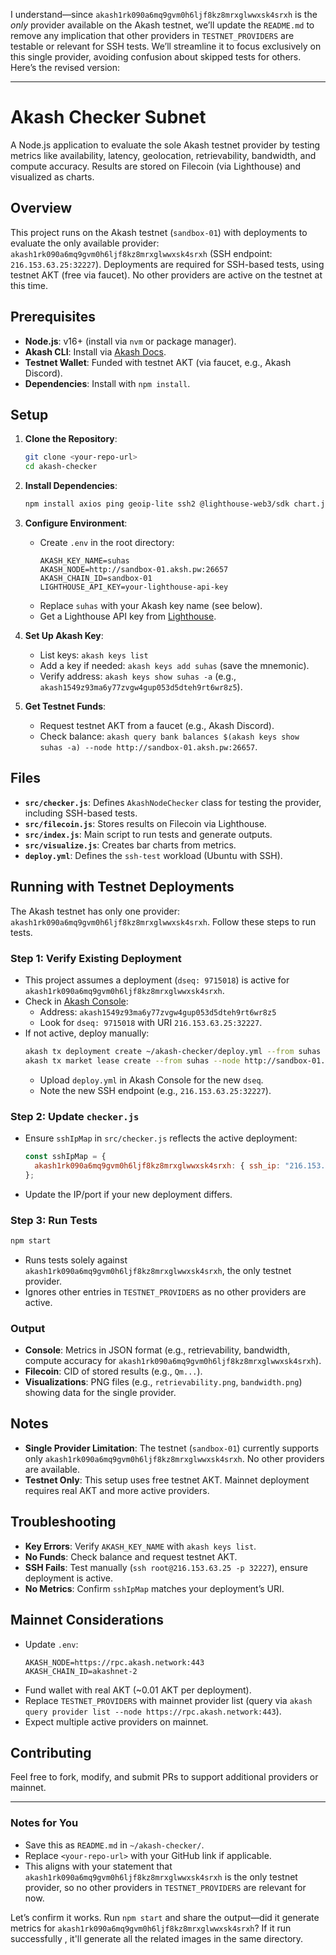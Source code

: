 I understand—since `akash1rk090a6mq9gvm0h6ljf8kz8mrxglwwxsk4srxh` is the *only* provider available on the Akash testnet, we’ll update the `README.md` to remove any implication that other providers in `TESTNET_PROVIDERS` are testable or relevant for SSH tests. We’ll streamline it to focus exclusively on this single provider, avoiding confusion about skipped tests for others. Here’s the revised version:

---

# Akash Checker Subnet

A Node.js application to evaluate the sole Akash testnet provider by testing metrics like availability, latency, geolocation, retrievability, bandwidth, and compute accuracy. Results are stored on Filecoin (via Lighthouse) and visualized as charts.

## Overview

This project runs on the Akash testnet (`sandbox-01`) with deployments to evaluate the only available provider: `akash1rk090a6mq9gvm0h6ljf8kz8mrxglwwxsk4srxh` (SSH endpoint: `216.153.63.25:32227`). Deployments are required for SSH-based tests, using testnet AKT (free via faucet). No other providers are active on the testnet at this time.

## Prerequisites

- **Node.js**: v16+ (install via `nvm` or package manager).
- **Akash CLI**: Install via [Akash Docs](https://akash.network/docs/getting-started/installation/).
- **Testnet Wallet**: Funded with testnet AKT (via faucet, e.g., Akash Discord).
- **Dependencies**: Install with `npm install`.

## Setup

1. **Clone the Repository**:
   ```bash
   git clone <your-repo-url>
   cd akash-checker
   ```

2. **Install Dependencies**:
   ```bash
   npm install axios ping geoip-lite ssh2 @lighthouse-web3/sdk chart.js chartjs-to-image dotenv
   ```

3. **Configure Environment**:
   - Create `.env` in the root directory:
     ```
     AKASH_KEY_NAME=suhas
     AKASH_NODE=http://sandbox-01.aksh.pw:26657
     AKASH_CHAIN_ID=sandbox-01
     LIGHTHOUSE_API_KEY=your-lighthouse-api-key
     ```
   - Replace `suhas` with your Akash key name (see below).
   - Get a Lighthouse API key from [Lighthouse](https://www.lighthouse.storage/).

4. **Set Up Akash Key**:
   - List keys: `akash keys list`
   - Add a key if needed: `akash keys add suhas` (save the mnemonic).
   - Verify address: `akash keys show suhas -a` (e.g., `akash1549z93ma6y77zvgw4gup053d5dteh9rt6wr8z5`).

5. **Get Testnet Funds**:
   - Request testnet AKT from a faucet (e.g., Akash Discord).
   - Check balance: `akash query bank balances $(akash keys show suhas -a) --node http://sandbox-01.aksh.pw:26657`.

## Files

- **`src/checker.js`**: Defines `AkashNodeChecker` class for testing the provider, including SSH-based tests.
- **`src/filecoin.js`**: Stores results on Filecoin via Lighthouse.
- **`src/index.js`**: Main script to run tests and generate outputs.
- **`src/visualize.js`**: Creates bar charts from metrics.
- **`deploy.yml`**: Defines the `ssh-test` workload (Ubuntu with SSH).

## Running with Testnet Deployments

The Akash testnet has only one provider: `akash1rk090a6mq9gvm0h6ljf8kz8mrxglwwxsk4srxh`. Follow these steps to run tests.

### Step 1: Verify Existing Deployment
- This project assumes a deployment (`dseq: 9715018`) is active for `akash1rk090a6mq9gvm0h6ljf8kz8mrxglwwxsk4srxh`.
- Check in [Akash Console](https://console.akash.network/):
  - Address: `akash1549z93ma6y77zvgw4gup053d5dteh9rt6wr8z5`
  - Look for `dseq: 9715018` with URI `216.153.63.25:32227`.
- If not active, deploy manually:
  ```bash
  akash tx deployment create ~/akash-checker/deploy.yml --from suhas --node http://sandbox-01.aksh.pw:26657 --chain-id sandbox-01 --gas auto -y
  akash tx market lease create --from suhas --node http://sandbox-01.aksh.pw:26657 --chain-id sandbox-01 --dseq <new-dseq> --provider akash1rk090a6mq9gvm0h6ljf8kz8mrxglwwxsk4srxh --gas auto -y
  ```
  - Upload `deploy.yml` in Akash Console for the new `dseq`.
  - Note the new SSH endpoint (e.g., `216.153.63.25:32227`).

### Step 2: Update `checker.js`
- Ensure `sshIpMap` in `src/checker.js` reflects the active deployment:
  ```javascript
  const sshIpMap = {
    akash1rk090a6mq9gvm0h6ljf8kz8mrxglwwxsk4srxh: { ssh_ip: "216.153.63.25", ssh_port: 32227 },
  };
  ```
- Update the IP/port if your new deployment differs.

### Step 3: Run Tests
```bash
npm start
```
- Runs tests solely against `akash1rk090a6mq9gvm0h6ljf8kz8mrxglwwxsk4srxh`, the only testnet provider.
- Ignores other entries in `TESTNET_PROVIDERS` as no other providers are active.

### Output
- **Console**: Metrics in JSON format (e.g., retrievability, bandwidth, compute accuracy for `akash1rk090a6mq9gvm0h6ljf8kz8mrxglwwxsk4srxh`).
- **Filecoin**: CID of stored results (e.g., `Qm...`).
- **Visualizations**: PNG files (e.g., `retrievability.png`, `bandwidth.png`) showing data for the single provider.

## Notes

- **Single Provider Limitation**: The testnet (`sandbox-01`) currently supports only `akash1rk090a6mq9gvm0h6ljf8kz8mrxglwwxsk4srxh`. No other providers are available.
- **Testnet Only**: This setup uses free testnet AKT. Mainnet deployment requires real AKT and more active providers.

## Troubleshooting

- **Key Errors**: Verify `AKASH_KEY_NAME` with `akash keys list`.
- **No Funds**: Check balance and request testnet AKT.
- **SSH Fails**: Test manually (`ssh root@216.153.63.25 -p 32227`), ensure deployment is active.
- **No Metrics**: Confirm `sshIpMap` matches your deployment’s URI.

## Mainnet Considerations

- Update `.env`:
  ```
  AKASH_NODE=https://rpc.akash.network:443
  AKASH_CHAIN_ID=akashnet-2
  ```
- Fund wallet with real AKT (~0.01 AKT per deployment).
- Replace `TESTNET_PROVIDERS` with mainnet provider list (query via `akash query provider list --node https://rpc.akash.network:443`).
- Expect multiple active providers on mainnet.

## Contributing

Feel free to fork, modify, and submit PRs to support additional providers or mainnet.

---

### Notes for You
- Save this as `README.md` in `~/akash-checker/`.
- Replace `<your-repo-url>` with your GitHub link if applicable.
- This aligns with your statement that `akash1rk090a6mq9gvm0h6ljf8kz8mrxglwwxsk4srxh` is the only testnet provider, so no other providers in `TESTNET_PROVIDERS` are relevant for now.

Let’s confirm it works. Run `npm start` and share the output—did it generate metrics for `akash1rk090a6mq9gvm0h6ljf8kz8mrxglwwxsk4srxh`? If it run successfully , it'll generate all the related images in the same directory.